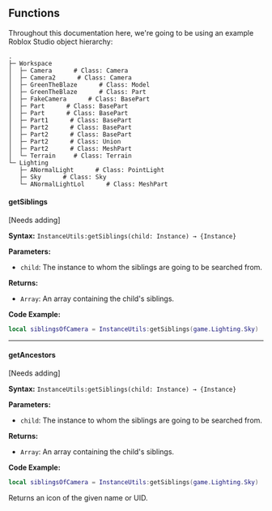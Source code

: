 ## Functions
Throughout this documentation here, we're going to be using an example Roblox Studio object hierarchy:
```
.
├─ Workspace
│  ├─ Camera      # Class: Camera
│  ├─ Camera2      # Class: Camera
│  ├─ GreenTheBlaze      # Class: Model
│  ├─ GreenTheBlaze      # Class: Part
│  ├─ FakeCamera      # Class: BasePart
│  ├─ Part      # Class: BasePart
│  ├─ Part      # Class: BasePart
│  ├─ Part1      # Class: BasePart
│  ├─ Part2      # Class: BasePart
│  ├─ Part2      # Class: BasePart
│  ├─ Part2      # Class: Union
│  ├─ Part2      # Class: MeshPart
│  └─ Terrain     # Class: Terrain
└─ Lighting
   ├─ ANormalLight      # Class: PointLight
   ├─ Sky      # Class: Sky
   └─ ANormalLightLol      # Class: MeshPart
```

#### getSiblings
[Needs adding]

**Syntax:** `InstanceUtils:getSiblings(child: Instance) → {Instance}`

**Parameters:**
* `child`: The instance to whom the siblings are going to be searched from.

**Returns:**
* `Array`: An array containing the child's siblings.

**Code Example:**
```lua
local siblingsOfCamera = InstanceUtils:getSiblings(game.Lighting.Sky)  -- Returns: { Lighting.ANormalLight, Lighting.ANormalLightLol }
```

----
#### getAncestors
[Needs adding]

**Syntax:** `InstanceUtils:getSiblings(child: Instance) → {Instance}`

**Parameters:**
* `child`: The instance to whom the siblings are going to be searched from.

**Returns:**
* `Array`: An array containing the child's siblings.

**Code Example:**
```lua
local siblingsOfCamera = InstanceUtils:getSiblings(game.Lighting.Sky)  -- Returns: { Lighting.ANormalLight, Lighting.ANormalLightLol }
```
Returns an icon of the given name or UID.
